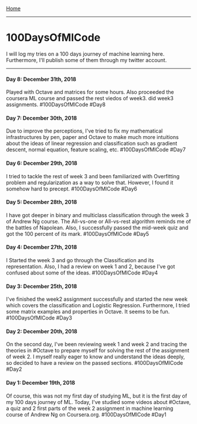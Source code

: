 [Home](../readme.md)

-----
# 100DaysOfMlCode
I will log my tries on a 100 days journey of machine learning here. Furthermore, I'll publish some of them through my twitter account.

-----
#### Day 8: December 31th, 2018
Played with Octave and matrices for some hours. Also proceeded the coursera ML course and passed the rest viedos of week3. did week3 assignments.
#100DaysOfMlCode #Day8

#### Day 7: December 30th, 2018
Due to improve the perceptions, I've tried to fix my mathematical infrastructures by pen, paper and Octave to make much more intuitions about the ideas of linear regression and classification such as gradient descent, normal equation, feature scaling, etc. #100DaysOfMlCode #Day7

#### Day 6: December 29th, 2018
I tried to tackle the rest of week 3 and been familiarized with Overfitting problem and regularization as a way to solve that. However, I found it somehow hard to precept. #100DaysOfMlCode #Day6

#### Day 5: December 28th, 2018
I have got deeper in binary and multiclass classification through the week 3 of Andrew Ng course. The All-vs-one or All-vs-rest algorithm reminds me of the battles of Napolean. Also, I successfully passed the mid-week quiz and got the 100 percent of its mark.  #100DaysOfMlCode #Day5

#### Day 4: December 27th, 2018
I Started the week 3 and go through the Classification and its representation. Also, I had a review on week 1 and 2, because I've got confused about some of the ideas.  #100DaysOfMlCode #Day4

#### Day 3: December 25th, 2018
I've finished the week2 assignment successfully and started the new week which covers the classification and Logistic Regression. Furthermore, I tried some matrix examples and properties in Octave. It seems to be fun. #100DaysOfMlCode #Day3

#### Day 2: December 20th, 2018
On the second day, I've been reviewing week 1 and week 2 and tracing the theories in #Octave to prepare myself for solving the rest of the assignment of week 2. I myself really eager to know and understand the ideas deeply, so decided to have a review on the passed sections. #100DaysOfMlCode #Day2

#### Day 1: December 19th, 2018
Of course, this was not my first day of studying ML, but it is the first day of my 100 days journey of ML. Today, I've studied some videos about #Octave, a quiz and 2 first parts of the week 2 assignment in machine learning course of Andrew Ng on Coursera.org. #100DaysOfMlCode #Day1

